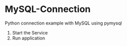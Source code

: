 # MySQL-Connection
Python connection example with MySQL using pymysql   
  1) Start the Service
  2) Run application
